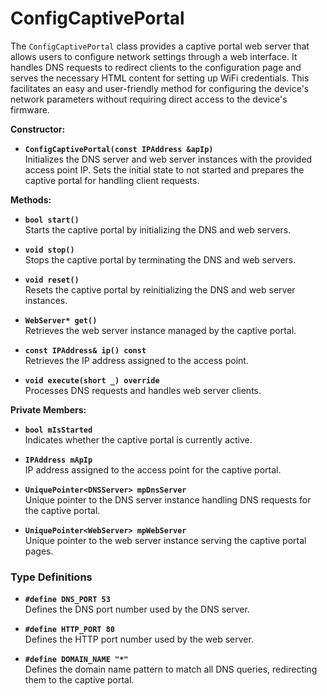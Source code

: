 # ConfigCaptivePortal

The `ConfigCaptivePortal` class provides a captive portal web server that allows users to configure network settings through a web interface. It handles DNS requests to redirect clients to the configuration page and serves the necessary HTML content for setting up WiFi credentials. This facilitates an easy and user-friendly method for configuring the device's network parameters without requiring direct access to the device's firmware.

**Constructor:**

* **`ConfigCaptivePortal(const IPAddress &apIp)`**\
  Initializes the DNS server and web server instances with the provided access point IP. Sets the initial state to not started and prepares the captive portal for handling client requests.

**Methods:**

* **`bool start()`**\
  Starts the captive portal by initializing the DNS and web servers.

* **`void stop()`**\
  Stops the captive portal by terminating the DNS and web servers.

* **`void reset()`**\
  Resets the captive portal by reinitializing the DNS and web server instances.

* **`WebServer* get()`**\
  Retrieves the web server instance managed by the captive portal.

* **`const IPAddress& ip() const`**\
  Retrieves the IP address assigned to the access point.

* **`void execute(short _) override`**\
  Processes DNS requests and handles web server clients.

**Private Members:**

* **`bool mIsStarted`**\
  Indicates whether the captive portal is currently active.

* **`IPAddress mApIp`**\
  IP address assigned to the access point for the captive portal.

* **`UniquePointer<DNSServer> mpDnsServer`**\
  Unique pointer to the DNS server instance handling DNS requests for the captive portal.

* **`UniquePointer<WebServer> mpWebServer`**\
  Unique pointer to the web server instance serving the captive portal pages.

### Type Definitions

* **`#define DNS_PORT 53`**\
  Defines the DNS port number used by the DNS server.

* **`#define HTTP_PORT 80`**\
  Defines the HTTP port number used by the web server.

* **`#define DOMAIN_NAME "*"`**\
  Defines the domain name pattern to match all DNS queries, redirecting them to the captive portal.
